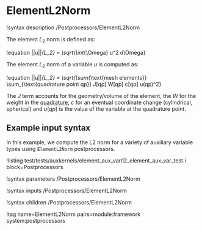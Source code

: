 # ElementL2Norm

!syntax description /Postprocessors/ElementL2Norm

The element $L_2$ norm is defined as:

!equation
||u||_{L_2} = \sqrt{\int_{\Omega} u^2 d\Omega}

The element $L_2$ norm of a variable $u$ is computed as:

!equation
||u||_{L_2} = \sqrt{\sum_{\text{mesh elements}} \sum_{\text{quadrature point qp}} J[qp] W[qp] c[qp] u(qp)^2}

The $J$ term accounts for the geometry/volume of the element, the $W$ for the weight in the
[quadrature](syntax/Executioner/Quadrature/index.md), $c$ for an eventual coordinate change
(cylindrical, spherical) and $u(qp)$ is the value of the variable at the quadrature point.

## Example input syntax

In this example, we compute the L2 norm for a variety of auxiliary variable types using `ElementL2Norm` postprocessors.

!listing test/tests/auxkernels/element_aux_var/l2_element_aux_var_test.i block=Postprocessors

!syntax parameters /Postprocessors/ElementL2Norm

!syntax inputs /Postprocessors/ElementL2Norm

!syntax children /Postprocessors/ElementL2Norm

!tag name=ElementL2Norm pairs=module:framework system:postprocessors
